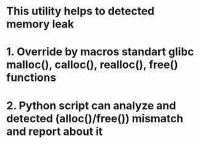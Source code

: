 # This utility helps to detected memory leak
# 1. Override by macros standart glibc malloc(), calloc(), realloc(), free() functions
# 2. Python script can analyze and detected (alloc()/free()) mismatch and report about it
